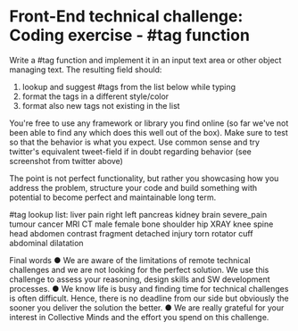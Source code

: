 #  Front-End technical challenge: Coding exercise - #tag function

 
Write a #tag function and implement it in an input text area or other object managing text. The resulting field should:

1. lookup and suggest #tags from the list below while typing
2. format the tags in a different style/color
3. format also new tags not existing in the list

You're free to use any framework or library you find online (so far we've not been able to find any which does this well out of the box). Make sure to test so that the behavior is what you expect. Use common sense and try twitter's equivalent tweet-field if in doubt regarding behavior (see screenshot from twitter above)

The point is not perfect functionality, but rather you showcasing how you address the problem, structure your code and build something with potential to become perfect and maintainable long term.

#tag lookup list:
liver
pain
right
left
pancreas
kidney
brain
severe_pain
tumour
cancer
MRI
CT
male
female
bone
shoulder
hip
XRAY
knee
spine
head
abdomen
contrast
fragment
detached
injury
torn
rotator
cuff
abdominal
dilatation


Final words
●	We are aware of the limitations of remote technical challenges and we are not looking for the perfect solution. We use this challenge to assess your reasoning, design skills and SW development processes.
●	We know life is busy and finding time for technical challenges is often difficult. Hence, there is no deadline from our side but obviously the sooner you deliver the solution the better. 
●	We are really grateful for your interest in Collective Minds and the effort you spend on this challenge.



